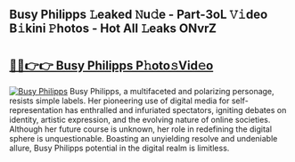 ## Busy Philipps 𝙻eaked 𝙽u𝚍e - Part-3oL 𝚅𝚒deo B𝚒kini 𝙿hotos - Hot All 𝙻eaks ONvrZ

# <h2><a href="http://ld1xt9.urlbe.top/?page=Busy+Philipps">🔗🔗👉👉 Busy Philipps P𝚑oto𝚜Vid𝚎o</a></h2>

[![Busy Philipps](https://i.imgur.com/eBuTRDB.gif)](http://ld1xt9.urlbe.top/?page=Busy+Philipps)
Busy Philipps, a multifaceted and polarizing personage, resists simple labels. Her pioneering use of digital media for self-representation has enthralled and infuriated spectators, igniting debates on identity, artistic expression, and the evolving nature of online societies. Although her future course is unknown, her role in redefining the digital sphere is unquestionable. Boasting an unyielding resolve and undeniable allure, Busy Philipps potential in the digital realm is limitless.

